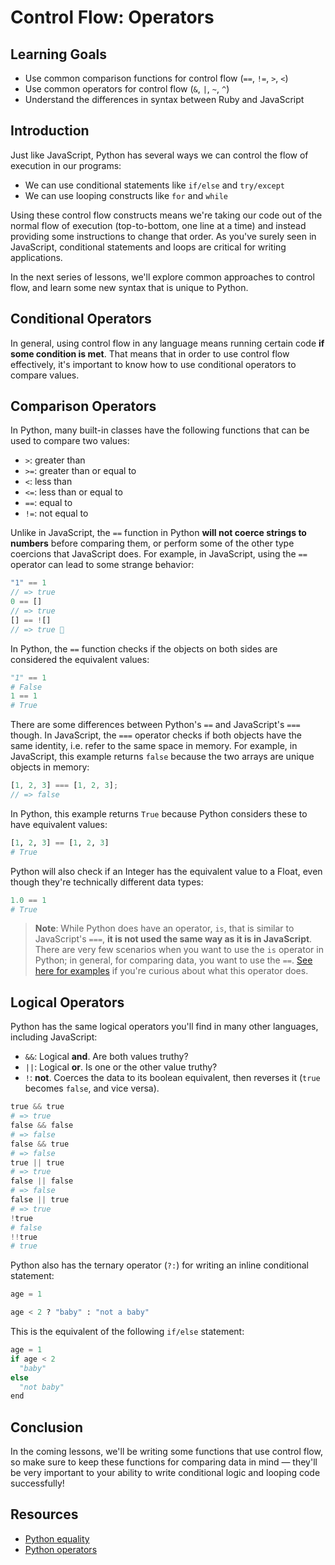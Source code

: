 # Control Flow: Operators

## Learning Goals

- Use common comparison functions for control flow (`==`, `!=`, `>`, `<`)
- Use common operators for control flow (`&`, `|`, `~`, `^`)
- Understand the differences in syntax between Ruby and JavaScript

## Introduction

Just like JavaScript, Python has several ways we can control the flow of
execution in our programs:

- We can use conditional statements like `if/else` and `try/except`
- We can use looping constructs like `for` and `while`

Using these control flow constructs means we're taking our code out of the
normal flow of execution (top-to-bottom, one line at a time) and instead
providing some instructions to change that order. As you've surely seen in
JavaScript, conditional statements and loops are critical for writing
applications.

In the next series of lessons, we'll explore common approaches to control flow,
and learn some new syntax that is unique to Python.

## Conditional Operators

In general, using control flow in any language means running certain code **if
some condition is met**. That means that in order to use control flow
effectively, it's important to know how to use conditional operators to
compare values.

## Comparison Operators

In Python, many built-in classes have the following functions that can be used to
compare two values:

- `>`: greater than
- `>=`: greater than or equal to
- `<`: less than
- `<=`: less than or equal to
- `==`: equal to
- `!=`: not equal to

Unlike in JavaScript, the `==` function in Python **will not coerce strings to
numbers** before comparing them, or perform some of the other type coercions
that JavaScript does. For example, in JavaScript, using the `==` operator can
lead to some strange behavior:

```js
"1" == 1
// => true
0 == []
// => true
[] == ![]
// => true 🤔
```

In Python, the `==` function checks if the objects on both sides are considered the
equivalent values:

```py
"1" == 1
# False
1 == 1
# True
```

There are some differences between Python's `==` and JavaScript's `===` though. In
JavaScript, the `===` operator checks if both objects have the same identity,
i.e. refer to the same space in memory. For example, in JavaScript, this example
returns `false` because the two arrays are unique objects in memory:

```js
[1, 2, 3] === [1, 2, 3];
// => false
```

In Python, this example returns `True` because Python considers these to have
equivalent values:

```py
[1, 2, 3] == [1, 2, 3]
# True
```

Python will also check if an Integer has the equivalent value to a Float, even
though they're technically different data types:

```py
1.0 == 1
# True
```

> **Note**: While Python does have an operator, `is`, that is similar to
> JavaScript's `===`, **it is not used the same way as it is in JavaScript**.
> There are very few scenarios when you want to use the `is` operator in
> Python; in general, for comparing data, you want to use the `==`. [See here for
> examples][Python is] if you're curious about what this operator does.

[Python is]: https://stackoverflow.com/questions/21774629/python-is-vs-javascript

## Logical Operators

Python has the same logical operators you'll find in many other languages,
including JavaScript:

- `&&`: Logical **and**. Are both values truthy?
- `||`: Logical **or**. Is one or the other value truthy?
- `!`: **not**. Coerces the data to its boolean equivalent, then reverses it
  (`true` becomes `false`, and vice versa).

```py
true && true
# => true
false && false
# => false
false && true
# => false
true || true
# => true
false || false 
# => false
false || true
# => true
!true
# false
!!true
# true
```

Python also has the ternary operator (`?:`) for writing an inline conditional
statement:

```py
age = 1

age < 2 ? "baby" : "not a baby"
```

This is the equivalent of the following `if/else` statement:

```py
age = 1
if age < 2
  "baby"
else
  "not baby"
end
```

## Conclusion

In the coming lessons, we'll be writing some functions that use control flow, so
make sure to keep these functions for comparing data in mind — they'll be
very important to your ability to write conditional logic and looping code
successfully!

## Resources

- [Python equality](https://www.Pythonguides.com/2017/03/Python-equality/)
- [Python operators](https://www.Pythonguides.com/2018/07/Python-operators/)
